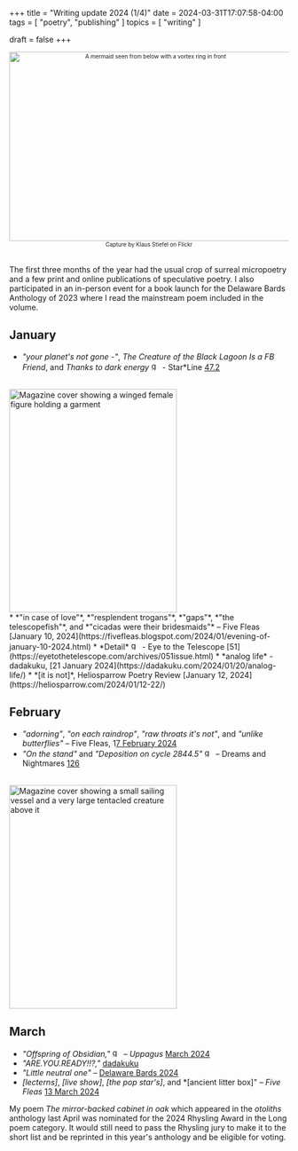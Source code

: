 +++
title = "Writing update 2024 (1/4)"
date = 2024-03-31T17:07:58-04:00
tags = [
    "poetry",
    "publishing"
]
topics = [
    "writing"
]

draft = false
+++
<div align="center" style="font-size:x-small"><img src="https://milkfish08.s3.amazonaws.com/photo/blog/abovethefold/17074517078_78eef441b8_k.jpg" alt="A mermaid seen from below with a vortex ring in front" width="512" height="341" title="Mermaid" /><br />Capture by Klaus Stiefel on Flickr</div><br clear="all" />

The first three months of the year had the usual crop of surreal micropoetry and a few print and online publications of speculative poetry.
I also participated in an in-person event for a book launch for the Delaware Bards Anthology of 2023 where I read the mainstream poem included in the volume.

## January

* *"your planet's not gone -"*, *The Creature of the Black Lagoon Is a FB Friend*, and *Thanks to dark energy*  <img src="https://milkfish08.s3.amazonaws.com/photo/blog/award_star_gold_1.png" width=16 height=16 title="gold star" /> - Star*Line [47.2](https://sfpoetry.com/sl/issues/starline47.2.html)
<br clear="all" />
<img src="https://milkfish08.s3.amazonaws.com/photo/blog/57f743993efd77c8.jpg" title="Star*Line 47.1 cover" alt="Magazine cover showing a winged female figure holding a garment" width=302 height=403 /><br clear="all" />
* *"in case of love"*, *"resplendent trogans"*, *"gaps"*, *"the telescopefish"*, and *"cicadas were their bridesmaids"* – Five Fleas [January 10, 2024](https://fivefleas.blogspot.com/2024/01/evening-of-january-10-2024.html)
* *Detail*  <img src="https://milkfish08.s3.amazonaws.com/photo/blog/award_star_gold_1.png" width=16 height=16 title="gold star" /> - Eye to the Telescope [51](https://eyetothetelescope.com/archives/051issue.html)
* *analog life* - dadakuku, [21 January 2024](https://dadakuku.com/2024/01/20/analog-life/)
* *[it is not]*, Heliosparrow Poetry Review [January 12, 2024](https://heliosparrow.com/2024/01/12-22/)

## February

* *"adorning"*, *"on each raindrop"*, *"raw throats it's not"*, and *"unlike butterflies"* – Five Fleas, 1[7 February 2024](https://fivefleas.blogspot.com/2024/02/evening-of-february-17-2024.html)
* *"On the stand"* and *"Deposition on cycle 2844.5"* <img src="https://milkfish08.s3.amazonaws.com/photo/blog/award_star_gold_1.png" width=16 height=16 title="gold star" /> – Dreams and Nightmares [126](https://dreamsandnightmaresmagazine.blogspot.com/2024/01/010624b.html)
<br clear="all" />
<img src="https://milkfish08.s3.amazonaws.com/photo/blog/abovethefold/amIWbacHjIQC8w1G66ahV48s24Hf16BBzivlcjFN.jpg" title="Dreams and Nightmares 126 cover" alt="Magazine cover showing a small sailing vessel and a very large tentacled creature above it" width=302 height=403 />


## March 

* *"Offspring of Obsidian,"* <img src="https://milkfish08.s3.amazonaws.com/photo/blog/award_star_gold_1.png" width=16 height=16 title="gold star" /> –  *Uppagus* [March 2024](https://uppagus.com/poems/magahiz-offspring/) 
* *"ARE.YOU.READY!!?,"* [dadakuku](https://dadakuku.com/2024/03/04/are-you-ready/)
* *"Little neutral one"* – [Delaware Bards 2024](https://www.localgemspoetrypress.com/delaware-bards-poetry-review-preorders.html)
 * *[lecterns]*, *[live show]*, *[the pop star's]*, and *[ancient litter box]" – *Five Fleas* [13 March 2024](https://fivefleas.blogspot.com/2024/03/morning-of-march-13-2024.html)

 My poem *The mirror-backed cabinet in oak* which appeared in the *otoliths* anthology last April was nominated for the 2024 Rhysling Award in the Long poem category.
 It would still need to pass the Rhysling jury to make it to the short list and be reprinted in this year's anthology and be eligible for voting.